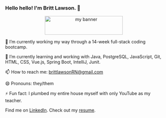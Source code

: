 ### Hello hello! I'm Britt Lawson. 👋

<p align = "center">
<img width="250" height="60" src="https://drive.google.com/file/d/1Dj8ySxDA0-dpRKOU1Ks2877JINo_4JPw/view?usp=sharing" alt="my banner">
</p>
  
🔭 I’m currently working my way through a 14-week full-stack coding bootcamp. 

🌱 I’m currently learning and working with Java, PostgreSQL, JavaScript, Git, HTML, CSS, Vue.js, Spring Boot, IntelliJ, Junit.

📫 How to reach me: brittlawsonRN@gmail.com

😄 Pronouns: they/them

⚡ Fun fact: I plumbed my entire house myself with only YouTube as my teacher.

Find me on [LinkedIn](https://www.linkedin.com/in/britt-lawson/).
Check out my [resume](https://drive.google.com/file/d/1uVl3cMhFUbzKlXu9RlCVVJlxZMNlDOi4/view?usp=sharing).

